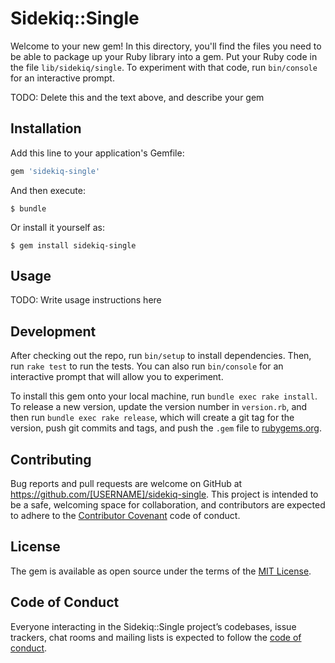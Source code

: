 # Sidekiq::Single

Welcome to your new gem! In this directory, you'll find the files you need to be able to package up your Ruby library into a gem. Put your Ruby code in the file `lib/sidekiq/single`. To experiment with that code, run `bin/console` for an interactive prompt.

TODO: Delete this and the text above, and describe your gem

## Installation

Add this line to your application's Gemfile:

```ruby
gem 'sidekiq-single'
```

And then execute:

    $ bundle

Or install it yourself as:

    $ gem install sidekiq-single

## Usage

TODO: Write usage instructions here

## Development

After checking out the repo, run `bin/setup` to install dependencies. Then, run `rake test` to run the tests. You can also run `bin/console` for an interactive prompt that will allow you to experiment.

To install this gem onto your local machine, run `bundle exec rake install`. To release a new version, update the version number in `version.rb`, and then run `bundle exec rake release`, which will create a git tag for the version, push git commits and tags, and push the `.gem` file to [rubygems.org](https://rubygems.org).

## Contributing

Bug reports and pull requests are welcome on GitHub at https://github.com/[USERNAME]/sidekiq-single. This project is intended to be a safe, welcoming space for collaboration, and contributors are expected to adhere to the [Contributor Covenant](http://contributor-covenant.org) code of conduct.

## License

The gem is available as open source under the terms of the [MIT License](https://opensource.org/licenses/MIT).

## Code of Conduct

Everyone interacting in the Sidekiq::Single project’s codebases, issue trackers, chat rooms and mailing lists is expected to follow the [code of conduct](https://github.com/[USERNAME]/sidekiq-single/blob/master/CODE_OF_CONDUCT.md).
